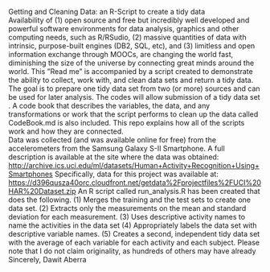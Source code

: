 Getting and Cleaning Data: an R-Script to create a tidy data                       
Availability of (1) open source and free but incredibly well developed and powerful software environments for data analysis, graphics and other computing needs, such as R/RSudio, (2) massive quantities of data with intrinsic, purpose-built engines (DB2, SQL, etc), and (3) limitless and open information exchange through MOOCs,  are changing the world fast,  diminishing the size of the universe by connecting great minds around the world. 
This ”Read me”  is accompanied by a script created  to demonstrate the ability to collect, work with, and clean data sets and return a tidy data. The goal is to prepare one tidy data set from two (or more) sources and can be used for later analysis. The codes will allow submission of a tidy data set . A code book that describes the variables, the data, and any transformations or work that the script performs to clean up the data called CodeBook.md is also included. This repo explains how all of the scripts work and how they are connected.  
 Data was collected (and was available online for free) from the accelerometers from the Samsung Galaxy S-II Smartphone. A full description is available at the site where the data was obtained: 
http://archive.ics.uci.edu/ml/datasets/Human+Activity+Recognition+Using+Smartphones 
Specifically, data for this project was available at:
https://d396qusza40orc.cloudfront.net/getdata%2Fprojectfiles%2FUCI%20HAR%20Dataset.zip 
An R script called run_analysis.R has been created that does the following. 
(1)	Merges the training and the test sets to create one data set.
(2)	Extracts only the measurements on the mean and standard deviation for each measurement. 
(3)	Uses descriptive activity names to name the activities in the data set
(4)	Appropriately labels the data set with descriptive variable names. 
(5)	Creates a second, independent tidy data set with the average of each variable for each activity and each subject. 
Please note that I do not claim originality, as hundreds of others may have already 
Sincerely,
Dawit Aberra

